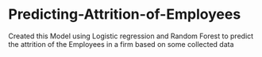 # Predicting-Attrition-of-Employees
Created this Model using Logistic regression and Random Forest to predict the attrition of the Employees in a firm based on some collected data 
